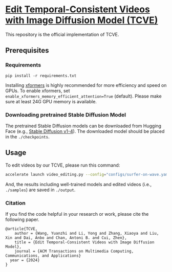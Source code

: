 # [Edit Temporal-Consistent Videos with Image Diffusion Model (TCVE)](https://arxiv.org/abs/2308.09091)

This repository is the official implementation of TCVE.

## Prerequisites

### Requirements
```shell
pip install -r requirements.txt
```

Installing [xformers](https://github.com/facebookresearch/xformers) is highly recommended for more efficiency and speed on GPUs. 
To enable xformers, set `enable_xformers_memory_efficient_attention=True` (default). 
Please make sure at least 24G GPU memory is available.

### Downloading pretrained Stable Diffusion Model

The pretrained Stable Diffusion models can be downloaded from Hugging Face (e.g., [Stable Diffusion v1-4](https://huggingface.co/CompVis/stable-diffusion-v1-4)).  The downloaded model should be placed in the `./checkpoints`.


## Usage

To edit videos by our TCVE, please run this command:
```bash
accelerate launch video_editing.py --config="configs/surfer-on-wave.yaml"
```
And, the results including well-trained models and edited videos (i.e., `./samples`) are saved in `./output`.

### Citation
If you find the code helpful in your research or work, please cite the following paper.
```
@article{TCVE,
	author = {Wang, Yuanzhi and Li, Yong and Zhang, Xiaoya and Liu, Xin and Dai, Anbo and Chan, Antoni B. and Cui, Zhen},
	title = {Edit Temporal-Consistent Videos with Image Diffusion Model},
	journal = {ACM Transactions on Multimedia Computing, Communications, and Applications}
  year = {2024}
}
```

